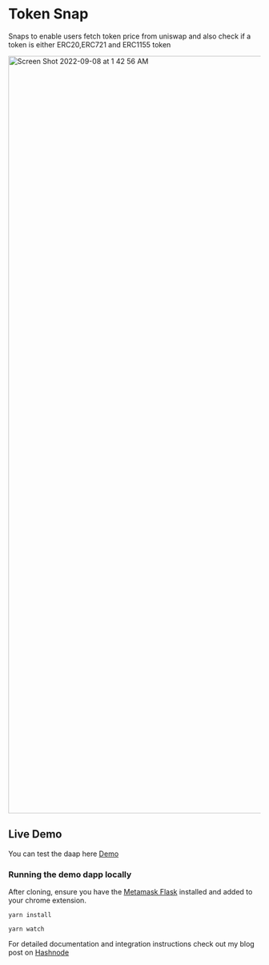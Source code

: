 # Token Snap

Snaps to enable users fetch token price from uniswap and also check if a token is either ERC20,ERC721 and ERC1155 token

<img width="1512" alt="Screen Shot 2022-09-08 at 1 42 56 AM" src="https://user-images.githubusercontent.com/52764879/188988191-c6e6976f-bd27-4dbb-8a52-ee82648ab4d1.png">

## Live Demo

You can test the daap here [Demo](https://khadeeejah.github.io/token-snap)

### Running the demo dapp locally

After cloning, ensure you have the [Metamask Flask](https://metamask.io/flask/) installed and added to your chrome extension.

```shell
yarn install

yarn watch
```

For detailed documentation and integration instructions check out my blog post on [Hashnode]()
